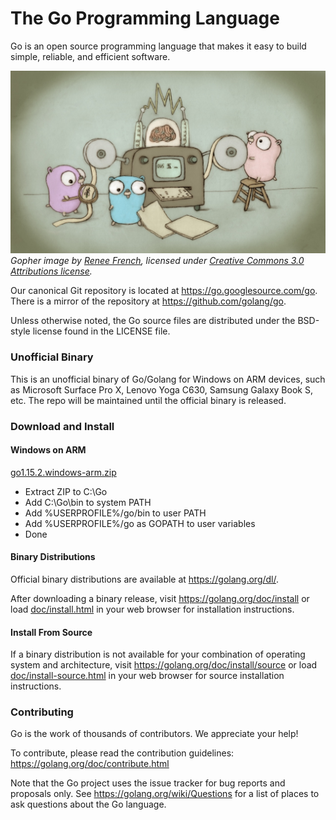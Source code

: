 # The Go Programming Language

Go is an open source programming language that makes it easy to build simple,
reliable, and efficient software.

![Gopher image](doc/gopher/fiveyears.jpg)
*Gopher image by [Renee French][rf], licensed under [Creative Commons 3.0 Attributions license][cc3-by].*

Our canonical Git repository is located at https://go.googlesource.com/go.
There is a mirror of the repository at https://github.com/golang/go.

Unless otherwise noted, the Go source files are distributed under the
BSD-style license found in the LICENSE file.

### Unofficial Binary

This is an unofficial binary of Go/Golang for Windows on ARM devices,
such as Microsoft Surface Pro X, Lenovo Yoga C630, Samsung Galaxy Book S, etc.
The repo will be maintained until the official binary is released.

### Download and Install

#### Windows on ARM

[go1.15.2.windows-arm.zip](https://github.com/thongtech/go-windows-arm/releases/download/1.15.2/go1.15.2.windows-arm.zip)

- Extract ZIP to C:\Go
- Add C:\Go\bin to system PATH
- Add %USERPROFILE%/go/bin to user PATH
- Add %USERPROFILE%/go as GOPATH to user variables
- Done

#### Binary Distributions

Official binary distributions are available at https://golang.org/dl/.

After downloading a binary release, visit https://golang.org/doc/install
or load [doc/install.html](./doc/install.html) in your web browser for installation
instructions.

#### Install From Source

If a binary distribution is not available for your combination of
operating system and architecture, visit
https://golang.org/doc/install/source or load [doc/install-source.html](./doc/install-source.html)
in your web browser for source installation instructions.

### Contributing

Go is the work of thousands of contributors. We appreciate your help!

To contribute, please read the contribution guidelines:
	https://golang.org/doc/contribute.html

Note that the Go project uses the issue tracker for bug reports and
proposals only. See https://golang.org/wiki/Questions for a list of
places to ask questions about the Go language.

[rf]: https://reneefrench.blogspot.com/
[cc3-by]: https://creativecommons.org/licenses/by/3.0/
